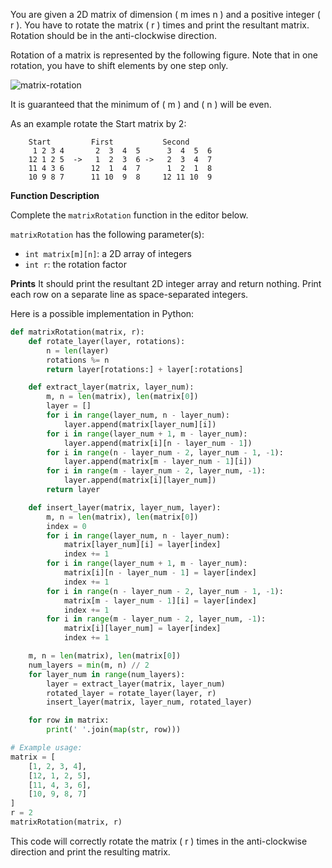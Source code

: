 
You are given a 2D matrix of dimension \( m 	imes n \) and a positive integer \( r \). You have to rotate the matrix \( r \) times and print the resultant matrix. Rotation should be in the anti-clockwise direction.

Rotation of a matrix is represented by the following figure. Note that in one rotation, you have to shift elements by one step only.

![matrix-rotation](https://hr-challenge-images.s3.amazonaws.com/2517/matrix-rotation.png)

It is guaranteed that the minimum of \( m \) and \( n \) will be even.

As an example rotate the Start matrix by 2:

```
    Start         First           Second
     1 2 3 4       2  3  4  5      3  4  5  6
    12 1 2 5  ->   1  2  3  6 ->   2  3  4  7
    11 4 3 6      12  1  4  7      1  2  1  8
    10 9 8 7      11 10  9  8     12 11 10  9
```

**Function Description**

Complete the `matrixRotation` function in the editor below.

`matrixRotation` has the following parameter(s):

- `int matrix[m][n]`: a 2D array of integers
- `int r`: the rotation factor

**Prints**
It should print the resultant 2D integer array and return nothing. Print each row on a separate line as space-separated integers.

Here is a possible implementation in Python:

```python
def matrixRotation(matrix, r):
    def rotate_layer(layer, rotations):
        n = len(layer)
        rotations %= n
        return layer[rotations:] + layer[:rotations]

    def extract_layer(matrix, layer_num):
        m, n = len(matrix), len(matrix[0])
        layer = []
        for i in range(layer_num, n - layer_num):
            layer.append(matrix[layer_num][i])
        for i in range(layer_num + 1, m - layer_num):
            layer.append(matrix[i][n - layer_num - 1])
        for i in range(n - layer_num - 2, layer_num - 1, -1):
            layer.append(matrix[m - layer_num - 1][i])
        for i in range(m - layer_num - 2, layer_num, -1):
            layer.append(matrix[i][layer_num])
        return layer

    def insert_layer(matrix, layer_num, layer):
        m, n = len(matrix), len(matrix[0])
        index = 0
        for i in range(layer_num, n - layer_num):
            matrix[layer_num][i] = layer[index]
            index += 1
        for i in range(layer_num + 1, m - layer_num):
            matrix[i][n - layer_num - 1] = layer[index]
            index += 1
        for i in range(n - layer_num - 2, layer_num - 1, -1):
            matrix[m - layer_num - 1][i] = layer[index]
            index += 1
        for i in range(m - layer_num - 2, layer_num, -1):
            matrix[i][layer_num] = layer[index]
            index += 1

    m, n = len(matrix), len(matrix[0])
    num_layers = min(m, n) // 2
    for layer_num in range(num_layers):
        layer = extract_layer(matrix, layer_num)
        rotated_layer = rotate_layer(layer, r)
        insert_layer(matrix, layer_num, rotated_layer)

    for row in matrix:
        print(' '.join(map(str, row)))

# Example usage:
matrix = [
    [1, 2, 3, 4],
    [12, 1, 2, 5],
    [11, 4, 3, 6],
    [10, 9, 8, 7]
]
r = 2
matrixRotation(matrix, r)
```

This code will correctly rotate the matrix \( r \) times in the anti-clockwise direction and print the resulting matrix.
